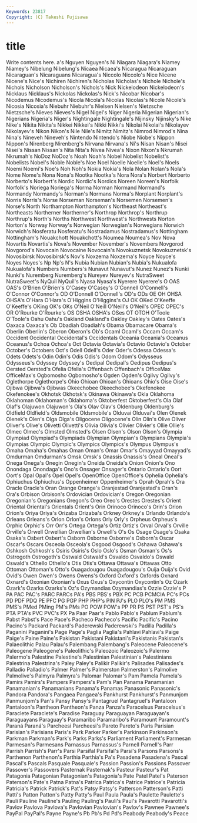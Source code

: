 ```yaml
---
Keywords: 23817 
Copyright: (C) Takeshi Fujisawa
---
```


# title

Write contents here.
a's Nguyen Nguyen's Ni Niagara Niagara's Niamey Niamey's
Nibelung Nibelung's Nicaea Nicaea's Nicaragua Nicaraguan Nicaraguan's Nicaraguans Nicaragua's Niccolo
Niccolo's Nice Nicene Nicene's Nice's Nichiren Nichiren's Nicholas Nicholas's Nichole
Nichole's Nichols Nicholson Nicholson's Nichols's Nick Nickelodeon Nickelodeon's Nicklaus Nicklaus's
Nickolas Nickolas's Nick's Nicobar Nicobar's Nicodemus Nicodemus's Nicola Nicola's Nicolas
Nicolas's Nicole Nicole's Nicosia Nicosia's Niebuhr Niebuhr's Nielsen Nielsen's Nietzsche
Nietzsche's Nieves Nieves's Nigel Nigel's Niger Nigeria Nigerian Nigerian's Nigerians
Nigeria's Niger's Nightingale Nightingale's Nijinsky Nijinsky's Nike Nike's Nikita Nikita's
Nikkei Nikkei's Nikki Nikki's Nikolai Nikolai's Nikolayev Nikolayev's Nikon Nikon's
Nile Nile's Nimitz Nimitz's Nimrod Nimrod's Nina Nina's Nineveh Nineveh's
Nintendo Nintendo's Niobe Niobe's Nippon Nippon's Nirenberg Nirenberg's Nirvana Nirvana's
Ni's Nisan Nisan's Nisei Nisei's Nissan Nissan's Nita Nita's Nivea
Nivea's Nixon Nixon's Nkrumah Nkrumah's NoDoz NoDoz's Noah Noah's Nobel
Nobelist Nobelist's Nobelists Nobel's Noble Noble's Noe Noel Noelle Noelle's
Noel's Noels Noemi Noemi's Noe's Noh Noh's Nokia Nokia's Nola
Nolan Nolan's Nola's Nome Nome's Nona Nona's Nootka Nootka's Nora
Nora's Norbert Norberto Norberto's Norbert's Nordic Nordic's Nordics Noreen Noreen's
Norfolk Norfolk's Noriega Noriega's Norma Norman Normand Normand's Normandy Normandy's
Norman's Normans Norma's Norplant Norplant's Norris Norris's Norse Norseman Norseman's
Norsemen Norsemen's Norse's North Northampton Northampton's Northeast Northeast's Northeasts Northerner
Northerner's Northrop Northrop's Northrup Northrup's North's Norths Northwest Northwest's Northwests
Norton Norton's Norway Norway's Norwegian Norwegian's Norwegians Norwich Norwich's Nosferatu
Nosferatu's Nostradamus Nostradamus's Nottingham Nottingham's Nouakchott Nouakchott's Noumea Noumea's Nov
Nova Novartis Novartis's Nova's November November's Novembers Novgorod Novgorod's Novocain
Novocaine Novocain's Novokuznetsk Novokuznetsk's Novosibirsk Novosibirsk's Nov's Noxzema Noxzema's Noyce
Noyce's Noyes Noyes's Np Np's N's Nubia Nubian Nubian's Nubia's
Nukualofa Nukualofa's Numbers Numbers's Nunavut Nunavut's Nunez Nunez's Nunki Nunki's
Nuremberg Nuremberg's Nureyev Nureyev's NutraSweet NutraSweet's NyQuil NyQuil's Nyasa Nyasa's
Nyerere Nyerere's O OAS OAS's O'Brien O'Brien's O'Casey O'Casey's O'Connell
O'Connell's O'Connor O'Connor's OD O'Donnell O'Donnell's OD's ODs OE OH
OHSA OHSA's O'Hara O'Hara's O'Higgins O'Higgins's OJ OK OKed O'Keeffe
O'Keeffe's OKing OK's OKs O'Neil O'Neill O'Neill's O'Neil's OPEC OPEC's
OR O'Rourke O'Rourke's OS OSHA OSHA's OSes OT OTOH O'Toole
O'Toole's Oahu Oahu's Oakland Oakland's Oakley Oakley's Oates Oates's Oaxaca
Oaxaca's Ob Obadiah Obadiah's Obama Obamacare Obama's Oberlin Oberlin's Oberon
Oberon's Ob's Ocaml Ocaml's Occam Occam's Occident Occidental Occidental's Occidentals
Oceania Oceania's Oceanus Oceanus's Ochoa Ochoa's Oct Octavia Octavia's Octavio
Octavio's October October's Octobers Oct's Odell Odell's Oder Oder's Odessa
Odessa's Odets Odets's Odin Odin's Odis Odis's Odom Odom's Odysseus
Odysseus's Odyssey Odyssey's Oedipal Oedipal's Oedipus Oedipus's Oersted Oersted's Ofelia
Ofelia's Offenbach Offenbach's OfficeMax OfficeMax's Ogbomosho Ogbomosho's Ogden Ogden's Ogilvy
Ogilvy's Oglethorpe Oglethorpe's Ohio Ohioan Ohioan's Ohioans Ohio's Oise Oise's
Ojibwa Ojibwa's Ojibwas Okeechobee Okeechobee's Okefenokee Okefenokee's Okhotsk Okhotsk's Okinawa
Okinawa's Okla Oklahoma Oklahoman Oklahoman's Oklahoma's Oktoberfest Oktoberfest's Ola Olaf
Olaf's Olajuwon Olajuwon's Ola's Olav Olav's Oldenburg Oldenburg's Oldfield Oldfield's
Oldsmobile Oldsmobile's Olduvai Olduvai's Olen Olenek Olenek's Olen's Olga Olga's
Oligocene Oligocene's Olin Olin's Olive Oliver Oliver's Olive's Olivetti Olivetti's
Olivia Olivia's Olivier Olivier's Ollie Ollie's Olmec Olmec's Olmsted Olmsted's
Olsen Olsen's Olson Olson's Olympia Olympiad Olympiad's Olympiads Olympian Olympian's
Olympians Olympia's Olympias Olympic Olympic's Olympics Olympics's Olympus Olympus's Omaha
Omaha's Omahas Oman Oman's Omar Omar's Omayyad Omayyad's Omdurman Omdurman's
Omsk Omsk's Onassis Onassis's Oneal Oneal's Onega Onega's Onegin Onegin's
Oneida Oneida's Onion Onion's Ono Onondaga Onondaga's Ono's Onsager Onsager's
Ontario Ontario's Oort Oort's Opal Opal's Opel Opel's OpenOffice OpenOffice's
Ophelia Ophelia's Ophiuchus Ophiuchus's Oppenheimer Oppenheimer's Oprah Oprah's Ora Oracle
Oracle's Oran Orange Orange's Oranjestad Oranjestad's Oran's Ora's Orbison Orbison's
Ordovician Ordovician's Oregon Oregonian Oregonian's Oregonians Oregon's Oreo Oreo's Orestes
Orestes's Orient Oriental Oriental's Orientals Orient's Orin Orinoco Orinoco's Orin's
Orion Orion's Oriya Oriya's Orizaba Orizaba's Orkney Orkney's Orlando Orlando's
Orleans Orleans's Orlon Orlon's Orlons Orly Orly's Orpheus Orpheus's Orphic
Orphic's Orr Orr's Ortega Ortega's Ortiz Ortiz's Orval Orval's Orville
Orville's Orwell Orwellian Orwellian's Orwell's O's Os Osage Osage's Osaka
Osaka's Osbert Osbert's Osborn Osborne Osborne's Osborn's Oscar Oscar's Oscars
Osceola Osceola's Osgood Osgood's Oshawa Oshawa's Oshkosh Oshkosh's Osiris Osiris's
Oslo Oslo's Osman Osman's Os's Ostrogoth Ostrogoth's Ostwald Ostwald's Osvaldo
Osvaldo's Oswald Oswald's Othello Othello's Otis Otis's Ottawa Ottawa's Ottawas
Otto Ottoman Ottoman's Otto's Ouagadougou Ouagadougou's Ouija Ouija's Ovid Ovid's
Owen Owen's Owens Owens's Oxford Oxford's Oxfords Oxnard Oxnard's Oxonian
Oxonian's Oxus Oxus's Oxycontin Oxycontin's Oz Ozark Ozark's Ozarks Ozarks's
Oz's Ozymandias Ozymandias's Ozzie Ozzie's P PA PAC PAC's PARC
PARCs PA's PBS PBS's PBX PC PCB PCMCIA PC's PCs
PD PDF PDQ PE PFC PG PGP PHP PHP's PIN
PJ's PLO PLO's PM PMS PMS's PMed PMing PM's PMs
PO POW POW's PP PR PS PST PST's PS's PTA
PTA's PVC PVC's PX Pa Paar Paar's Pablo Pablo's Pablum
Pablum's Pabst Pabst's Pace Pace's Pacheco Pacheco's Pacific Pacific's Pacino
Pacino's Packard Packard's Paderewski Paderewski's Padilla Padilla's Paganini Paganini's Page
Page's Paglia Paglia's Pahlavi Pahlavi's Paige Paige's Paine Paine's Pakistan
Pakistani Pakistani's Pakistanis Pakistan's Palaeolithic Palau Palau's Palembang Palembang's Paleocene
Paleocene's Paleogene Paleogene's Paleolithic's Paleozoic Paleozoic's Palermo Palermo's Palestine Palestine's
Palestinian Palestinian's Palestinians Palestrina Palestrina's Paley Paley's Palikir Palikir's Palisades
Palisades's Palladio Palladio's Palmer Palmer's Palmerston Palmerston's Palmolive Palmolive's Palmyra
Palmyra's Palomar Palomar's Pam Pamela Pamela's Pamirs Pamirs's Pampers Pampers's
Pam's Pan Panama Panamanian Panamanian's Panamanians Panama's Panamas Panasonic Panasonic's
Pandora Pandora's Pangaea Pangaea's Pankhurst Pankhurst's Panmunjom Panmunjom's Pan's Pansy
Pansy's Pantagruel Pantagruel's Pantaloon Pantaloon's Pantheon Pantheon's Panza Panza's Paracelsus
Paracelsus's Paraclete Paraclete's Paradise Paraguay Paraguayan Paraguayan's Paraguayans Paraguay's Paramaribo
Paramaribo's Paramount Paramount's Paraná Paraná's Parcheesi Parcheesi's Pareto Pareto's Paris
Parisian Parisian's Parisians Paris's Park Parker Parker's Parkinson Parkinson's Parkman
Parkman's Park's Parks Parks's Parliament Parliament's Parmesan Parmesan's Parmesans Parnassus
Parnassus's Parnell Parnell's Parr Parrish Parrish's Parr's Parsi Parsifal Parsifal's
Parsi's Parsons Parsons's Parthenon Parthenon's Parthia Parthia's Pa's Pasadena Pasadena's
Pascal Pascal's Pascals Pasquale Pasquale's Passion Passion's Passions Passover Passover's
Passovers Pasternak Pasternak's Pasteur Pasteur's Pat Patagonia Patagonian Patagonian's Patagonia's
Pate Patel Patel's Paterson Paterson's Pate's Patna Patna's Patrica Patrica's
Patrice Patrice's Patricia Patricia's Patrick Patrick's Pat's Patsy Patsy's Patterson
Patterson's Patti Patti's Patton Patton's Patty Patty's Paul Paula Paula's
Paulette Paulette's Pauli Pauline Pauline's Pauling Pauling's Pauli's Paul's Pavarotti
Pavarotti's Pavlov Pavlova Pavlova's Pavlovian Pavlovian's Pavlov's Pawnee Pawnee's PayPal
PayPal's Payne Payne's Pb Pb's Pd Pd's Peabody Peabody's Peace
